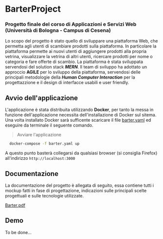# BarterProject

### Progetto finale del corso di Applicazioni e Servizi Web (Università di Bologna - Campus di Cesena)

Lo scopo del progetto è stato quello di sviluppare una piattaforma Web, che permetta agli utenti di scambiare prodotti sulla piattaforma.
In particolare la piattaforma permette ai nuovi utenti di aggiungere prodotti alla propria vetrina, visualizzare la vetrina di altri utenti, ricercare prodotti per nome o categoria e fare offerte di scambio.
La piattaforma è stata sviluppata servendosi del solution stack <b><i>MERN</i></b>.
Il team di sviluppo ha adottato un approccio <b>AGILE</b> per lo sviluppo della piattaforma, servendosi delle principali metodologie della <b><i>Human Computer Interaction</i></b> per la progettazzione e il design di interfacce usabili e user friendly.

## Avvio dell'applicazione

L'applicazione è stata distribuita utilizzando <b>Docker</b>, per tanto la messa in funzione dell'applicazione necessita dell'installazione di Docker sul sitema.
Una volta installato Docker sarà sufficente scaricare il file [barter.yaml](https://github.com/EnricoValastro/BarterProject/blob/main/barter.yaml) ed eseguire da terminale il seguente comando. 

>Avviare l'applicazione
```bash
  docker-compose -f barter.yaml up
```

A questo punto basterà collegarsi da qualsiasi browser (si consiglia Firefox) all'indirizzo `http://localhost:3000`

## Documentazione

La documentazione del progetto è allegata di seguito, essa contiene tutti i mockup fatti in fase di progettazione, indicazioni sulle principali scelte progettuali e sulle tecnologie utilizzate.

[Barter.pdf](https://github.com/EnricoValastro/BarterProject/files/10706471/Barter.pdf)


## Demo

To be done...
